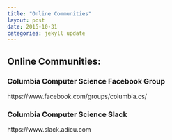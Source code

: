 ```yaml
---
title: "Online Communities"
layout: post
date: 2015-10-31 
categories: jekyll update
---
```


<h2>Online Communities: </h2>
<h3>Columbia Computer Science Facebook Group</h3>
https://www.facebook.com/groups/columbia.cs/

<h3>Columbia Computer Science Slack</h3>
https://www.slack.adicu.com

